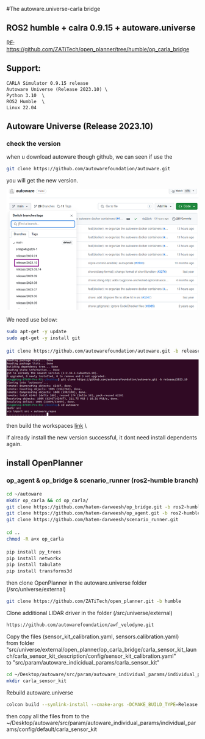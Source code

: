 #The autoware.universe-carla bridge
## ROS2 humble + calra 0.9.15 + autoware.universe

RE: https://github.com/ZATiTech/open_planner/tree/humble/op_carla_bridge

## Support:

    CARLA Simulator 0.9.15 release 
    Autoware Universe (Release 2023.10) \ 
    Python 3.10  \
    ROS2 Humble  \
    Linux 22.04 


## Autoware Universe (Release 2023.10) 
### check the version 
when u download autoware though github, we can seen if use the 
```bash
git clone https://github.com/autowarefoundation/autoware.git 
```
you will get the new version. 

![autoware_release](https://github.com/ningdian112/jiaocheng/blob/f33c4e35bde97d8c440e0754eb5a3c2b66227f4b/240307/image/2024-03-07_15-05.png)

We need use below:
``` bash 
sudo apt-get -y update
sudo apt-get -y install git

git clone https://github.com/autowarefoundation/autoware.git -b release/2023.10
```
![the downloading](https://github.com/ningdian112/jiaocheng/blob/87c602ddf1f22c084793558dbb7b3ba8d995c7ea/240307/image/2024-03-07_15-14.png)

then build the workspaces [link](https://autowarefoundation.github.io/autoware-documentation/main/installation/autoware/source-installation/) \

if already install the new version successful, it dont need install dependents again. 


## install OpenPlanner

### op_agent & op_bridge & scenario_runner (ros2-humble branch) 

```bash
cd ~/autoware
mkdir op_carla && cd op_carla/
git clone https://github.com/hatem-darweesh/op_bridge.git -b ros2-humble
git clone https://github.com/hatem-darweesh/op_agent.git -b ros2-humble
git clone https://github.com/hatem-darweesh/scenario_runner.git

cd ..
chmod -R a+x op_carla

pip install py_trees
pip install networkx
pip install tabulate
pip install transforms3d
```
then clone OpenPlanner in the autoware.universe folder (/src/universe/external) 
```bash
git clone https://github.com/ZATiTech/open_planner.git -b humble
```

Clone additional LIDAR driver in the folder (/src/universe/external)

```bash
https://github.com/autowarefoundation/awf_velodyne.git
```
Copy the files (sensor_kit_calibration.yaml, sensors.calibration.yaml)  \
from folder "src/universe/external/open_planner/op_carla_bridge/carla_sensor_kit_launch/carla_sensor_kit_description/config/sensor_kit_calibration.yaml"  \
to "src/param/autoware_indicidual_params/carla_sensor_kit" 

```bash
cd ~/Desktop/autoware/src/param/autoware_individual_params/individual_params/config/default
mkdir carla_sensor_kit
```

Rebuild autoware.universe
```bash
colcon build --symlink-install --cmake-args -DCMAKE_BUILD_TYPE=Release
```


then copy all the files from 
to the ~/Desktop/autoware/src/param/autoware_individual_params/individual_params/config/default/carla_sensor_kit 



